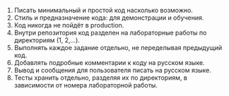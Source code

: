 1. Писать минимальный и простой код насколько возможно.
2. Стиль и предназначение кода: для демонстрации и обучения.
3. Код никогда не пойдёт в production.
4. Внутри репозитория код разделен на лабораторные работы по директориям (1, 2,...).
5. Выполнять каждое задание отдельно, не переделывая предыдущий код.
6. Добавлять подробные комментарии к коду на русском языке.
7. Вывод и сообщения для пользователя писать на русском языке.
8. Тесты хранить отдельно, разделяя их по директориям, в зависимости от номера лабораторной работы.